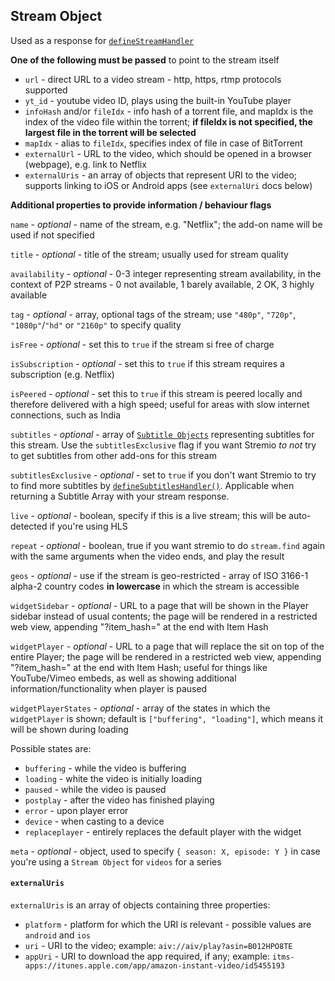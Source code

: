 ## Stream Object

Used as a response for [`defineStreamHandler`](../requests/defineStreamHandler.md)

**One of the following must be passed** to point to the stream itself

* ``url`` - direct URL to a video stream - http, https, rtmp protocols supported
* ``yt_id`` - youtube video ID, plays using the built-in YouTube player
* ``infoHash`` and/or ``fileIdx`` - info hash of a torrent file, and mapIdx is the index of the video file within the torrent; **if fileIdx is not specified, the largest file in the torrent will be selected**
* ``mapIdx`` - alias to ``fileIdx``, specifies index of file in case of BitTorrent
* ``externalUrl`` - URL to the video, which should be opened in a browser (webpage), e.g. link to Netflix
* ``externalUris`` - an array of objects that represent URI to the video; supports linking to iOS or Android apps (see ``externalUri`` docs below)

**Additional properties to provide information / behaviour flags**

``name`` - _optional_ - name of the stream, e.g. "Netflix"; the add-on name will be used if not specified

``title`` - _optional_ - title of the stream; usually used for stream quality

``availability`` - _optional_ - 0-3 integer representing stream availability, in the context of P2P streams - 0 not available, 1 barely available, 2 OK, 3 highly available

``tag`` - _optional_ - array, optional tags of the stream; use ``"480p"``, ``"720p"``, ``"1080p"``/``"hd"`` or ``"2160p"`` to specify quality

``isFree`` - _optional_ - set this to ``true`` if the stream si free of charge

``isSubscription`` - _optional_ - set this to ``true`` if this stream requires a subscription (e.g. Netflix)

``isPeered`` - _optional_ - set this to ``true`` if this stream is peered locally and therefore delivered with a high speed; useful for areas with slow internet connections, such as India

``subtitles`` - _optional_ - array of [``Subtitle Objects``](./subtitles.md) representing subtitles for this stream. Use the `subtitlesExclusive` flag if you want Stremio _to not_ try to get subtitles from other add-ons for this stream

``subtitlesExclusive`` - _optional_ - set to `true` if you don't want Stremio to try to find more subtitles by [`defineSubtitlesHandler()`](../requests/defineSubtitlesHandler.md). Applicable when returning a Subtitle Array with your stream response.

``live`` - _optional_ - boolean, specify if this is a live stream; this will be auto-detected if you're using HLS

``repeat`` - _optional_ - boolean, true if you want stremio to do ``stream.find`` again with the same arguments when the video ends, and play the result

``geos`` - _optional_ - use if the stream is geo-restricted - array of ISO 3166-1 alpha-2 country codes **in lowercase** in which the stream is accessible

``widgetSidebar`` - _optional_ - URL to a page that will be shown in the Player sidebar instead of usual contents; the page will be rendered in a restricted web view, appending "?item_hash=" at the end with Item Hash

``widgetPlayer`` - _optional_ - URL to a page that will replace the sit on top of the entire Player; the page will be rendered in a restricted web view, appending "?item_hash=" at the end with Item Hash; useful for things like YouTube/Vimeo embeds, as well as showing additional information/functionality when player is paused

``widgetPlayerStates`` - _optional_ - array of the states in which the ``widgetPlayer`` is shown; default is ``["buffering", "loading"]``, which means it will be shown during loading
  
 Possible states are:
  
  * ``buffering`` - while the video is buffering
  * ``loading`` - white the video is initially loading
  * ``paused`` - while the video is paused
  * ``postplay`` - after the video has finished playing
  * ``error`` - upon player error
  * ``device`` - when casting to a device
  * ``replaceplayer`` - entirely replaces the default player with the widget

``meta`` - _optional_ - object, used to specify ``{ season: X, episode: Y }`` in case you're using a ``Stream Object`` for ``videos`` for a series


#### ``externalUris``

``externalUris`` is an array of objects containing three properties:

  * ``platform`` - platform for which the URI is relevant - possible values are ``android`` and ``ios``
  * ``uri`` - URI to the video; example: ``aiv://aiv/play?asin=B012HPO8TE``
  * ``appUri`` - URI to download the app required, if any; example: ``itms-apps://itunes.apple.com/app/amazon-instant-video/id5455193``
